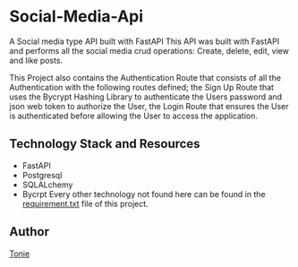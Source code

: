# Social-Media-Api
A Social media type API built with FastAPI
This API was built with FastAPI and performs all the social media crud operations: Create, delete, edit, view and like posts.

This Project also contains the Authentication Route that consists of all the Authentication with the following routes defined; the Sign Up Route that uses the Bycrypt Hashing Library to authenticate the Users password and json web token to authorize the User, the Login Route that ensures the User is authenticated before allowing the User to access the application.

## Technology Stack and Resources
* FastAPI
* Postgresql
* SQLALchemy
* Bycrpt
Every other technology not found here can be found in the [requirement.txt](https://github.com/Tonie-NG/Social-Media-Api/blob/main/requirements.txt) file of this project.

## Author 
[Tonie](https://twitter.com/Tonie_NG)
